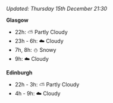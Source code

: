 *Updated: Thursday 15th December 21:30*

**Glasgow**

* 22h: :partly_sunny: Partly Cloudy
* 23h - 6h: :cloud: Cloudy
* 7h, 8h: :snowman: Snowy
* 9h: :cloud: Cloudy

**Edinburgh**

* 22h - 3h: :partly_sunny: Partly Cloudy
* 4h - 9h: :cloud: Cloudy
